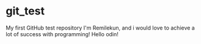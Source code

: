 # git_test
My first GitHub test repository
I'm Remilekun, and i would love to achieve a lot of success with programming!
Hello odin!
